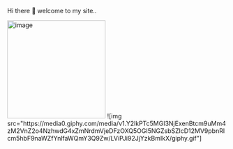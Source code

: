 <marque>Hi there 👋 welcome to my site..</marque>
<!--
**wildanharunalrasyid-ctrl/wildanharunalrasyid-ctrl** is a ✨ _special_ ✨ repository because its `README.md` (this file) appears on your GitHub profile.

Here are some ideas to get you started:

- 🔭 I’m currently working on ...
- 🌱 I’m currently learning ...
- 👯 I’m looking to collaborate on ...
- 🤔 I’m looking for help with ...
- 💬 Ask me about ...
- 📫 How to reach me: ...
- 😄 Pronouns: ...
- ⚡ Fun fact: ...
-->
<div class="card-body">
    <div class="container mt-5">
         <img width="225" height="225" alt="image" src="https://github.com/user-attachments/assets/2c467030-8dd2-4fa8-951c-728a57b8ce84" />
        ![img src="https://media0.giphy.com/media/v1.Y2lkPTc5MGI3NjExenBtcm9uMm4zM2VnZ2o4NzhwdG4xZmNrdmVjeDFzOXQ5OGI5NGZsbSZlcD12MV9pbnRlcm5hbF9naWZfYnlfaWQmY3Q9Zw/LViPJi92JjYzkBmIkX/giphy.gif"]
        
   </div>
</div>
  
